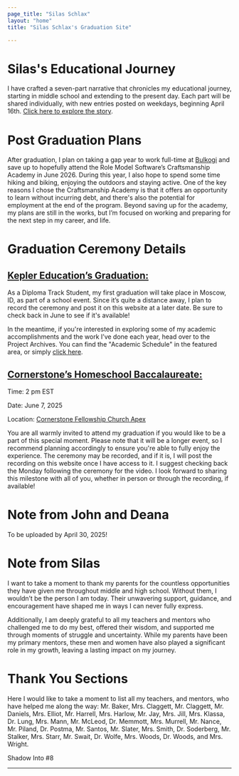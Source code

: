```yaml
---
page_title: "Silas Schlax"
layout: "home"
title: "Silas Schlax's Graduation Site"

---
```



<h1 id="first">Silas's Educational Journey</h1>

I have crafted a seven-part narrative that chronicles my educational journey, starting in middle school and extending to the present day. Each part will be shared individually, with new entries posted on weekdays, beginning April 16th. <a href = "/The Story So Far/preface">Click here to explore the story</a>.


# Post Graduation Plans

After graduation, I plan on taking a gap year to work full-time at <a target = "_blank" href = "https://www.bulkogi.com">Bulkogi</a> and save up to hopefully attend the Role Model Software’s Craftsmanship Academy in June 2026. During this year, I also hope to spend some time hiking and biking, enjoying the outdoors and staying active. One of the key reasons I chose the Craftsmanship Academy is that it offers an opportunity to learn without incurring debt, and there's also the potential for employment at the end of the program. Beyond saving up for the academy, my plans are still in the works, but I’m focused on working and preparing for the next step in my career, and life.


# Graduation Ceremony Details

## <a target = "_blank" href = "https://kepler.education/about">Kepler Education’s Graduation:</a>

As a Diploma Track Student, my first graduation will take place in Moscow, ID, as part of a school event. Since it’s quite a distance away, I plan to record the ceremony and post it on this website at a later date. Be sure to check back in June to see if it's available!

In the meantime, if you're interested in exploring some of my academic accomplishments and the work I’ve done each year, head over to the Project Archives. You can find the "Academic Schedule" in the featured area, or simply <a href = "/academic_schedule">click here</a>.


## <a target = "_blank" href = "https://cornerstoneapex.org">Cornerstone’s Homeschool Baccalaureate:</a>

<div class="location-time-container">
  <p><span>Time:</span> 2 pm EST</p>
  <p><span>Date:</span> June 7, 2025</p>
  <p><span>Location:</span> <a target = "_blank" href = "https://maps.app.goo.gl/FFeyPao91tnPSCG37">Cornerstone Fellowship Church Apex</a></p>
</div>

You are all warmly invited to attend my graduation if you would like to be a part of this special moment. Please note that it will be a longer event, so I recommend planning accordingly to ensure you're able to fully enjoy the experience. The ceremony may be recorded, and if it is, I will post the recording on this website once I have access to it. I suggest checking back the Monday following the ceremony for the video. I look forward to sharing this milestone with all of you, whether in person or through the recording, if available!


# Note from John and Deana

To be uploaded by April 30, 2025!

# Note from Silas

I want to take a moment to thank my parents for the countless opportunities they have given me throughout middle and high school. Without them, I wouldn’t be the person I am today. Their unwavering support, guidance, and encouragement have shaped me in ways I can never fully express.

Additionally, I am deeply grateful to all my teachers and mentors who challenged me to do my best, offered their wisdom, and supported me through moments of struggle and uncertainty. While my parents have been my primary mentors, these men and women have also played a significant role in my growth, leaving a lasting impact on my journey.


# Thank You Sections

Here I would like to take a moment to list all my teachers, and mentors, who have helped me along the way: Mr. Baker, Mrs. Claggett, Mr. Claggett, Mr. Daniels, Mrs. Elliot, Mr. Harrell, Mrs. Harlow, Mr. Jay, Mrs. Jill, Mrs. Klassa, Dr. Lung, Mrs. Mann, Mr. McLeod, Dr. Memmott, Mrs. Murrell, Mr. Nance, Mr. Piland, Dr. Postma, Mr. Santos, Mr. Slater, Mrs. Smith, Dr. Soderberg, Mr. Stalker, Mrs. Starr, Mr. Swait, Dr. Wolfe, Mrs. Woods, Dr. Woods, and Mrs. Wright.

<p id="bottom-spacer">Shadow Into #8</p>

---